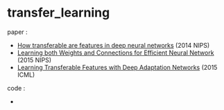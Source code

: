 # transfer_learning

paper :

- [How transferable are features in deep neural networks][1] (2014 NIPS)
- [Learning both Weights and Connections for Efficient Neural Network][2] (2015 NIPS)
- [Learning Transferable Features with Deep Adaptation Networks][3] (2015 ICML)


code :

-


[1]:https://github.com/yuan-qi5/transfer_learning/blob/main/paper/transferable_feature.md
[2]:https://github.com/yuan-qi5/transfer_learning/blob/main/paper/prune.md
[3]:https://github.com/yuan-qi5/transfer_learning/blob/main/paper/transferable_feature_deep_adaptation.md
